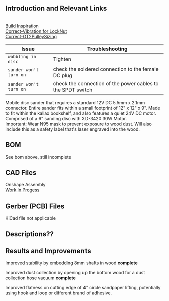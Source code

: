 ## Introduction and Relevant Links
<br> [Build Inspiration](https://www.youtube.com/watch?v=yLmfm-q4650)
<br> [Correct-Vibration for LockNut](https://www.reddit.com/r/AskEngineers/comments/7gbzlz/machine_design_question_using_double_nuts_or/dqil2iw/)
<br> [Correct-GT2PulleySizing](https://www.technobotsonline.com/timing-pulley-distance-between-centres-calculator.html)


| Issue | Troubleshooting |
| --- | --- |
| `wobbling in disc` | Tighten  |
| `sander won't turn on` | check the soldered connection to the female DC plug|
| `sander won't turn on` | check the connection of the power cables to the SPDT switch |
Mobile disc sander that requires a standard 12V DC 5.5mm x 2.1mm connector. Entire sander fits within a small footprint of 12" x 12" x 9". Made to fit within the kallax bookshelf, and also features a quiet 24V DC motor. Comprised of a 6" sanding disc with XD-3420 30W Motor.
<br> Important: Wear N95 mask to prevent exposure to wood dust. Will also include this as a safety label that's laser engraved into the wood. 

## BOM
See bom above, still incomplete

## CAD Files
Onshape Assembly
<br> [Work In Progess](https://cad.onshape.com/documents/b4df0345f29c621bf9c699d0/w/c2fcf2e91f0319f6a3eb7901/e/d1c4165fb03bad7a1f81c1a1)

## Gerber (PCB) Files
KiCad file not applicable

## Descriptions??

## Results and Improvements
Improved stability by embedding 8mm shafts in wood **complete**

Improved dust collection by opening up the bottom wood for a dust collection hose vacuum **complete**

Improved flatness on cutting edge of 4" circle sandpaper lifting, potentially using hook and loop or different brand of adhesive.
